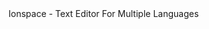 <!-- Note: This is an experiment. And I am a beginner. So don't kill me. -->

<!DOCTYPE HTML>
<html>
  <head>
    <body>
   Ionspace - Text Editor For Multiple Languages
    </body>
  </head>
  </html
